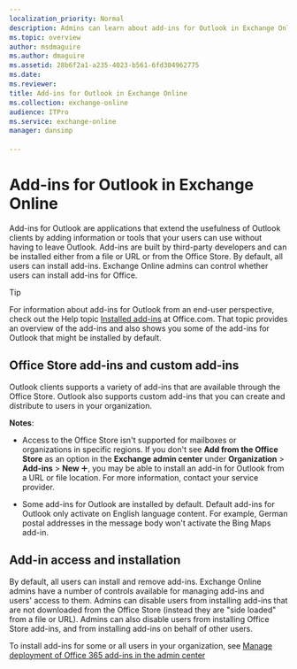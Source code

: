 ```yaml
---
localization_priority: Normal
description: Admins can learn about add-ins for Outlook in Exchange Online.
ms.topic: overview
author: msdmaguire
ms.author: dmaguire
ms.assetid: 28b6f2a1-a235-4023-b561-6fd304962775
ms.date: 
ms.reviewer: 
title: Add-ins for Outlook in Exchange Online
ms.collection: exchange-online
audience: ITPro
ms.service: exchange-online
manager: dansimp

---
```


# Add-ins for Outlook in Exchange Online

Add-ins for Outlook are applications that extend the usefulness of Outlook clients by adding information or tools that your users can use without having to leave Outlook. Add-ins are built by third-party developers and can be installed either from a file or URL or from the Office Store. By default, all users can install add-ins. Exchange Online admins can control whether users can install add-ins for Office.

> [!TIP]
> For information about add-ins for Outlook from an end-user perspective, check out the Help topic [Installed add-ins](https://go.microsoft.com/fwlink/p/?LinkId=282387) at Office.com. That topic provides an overview of the add-ins and also shows you some of the add-ins for Outlook that might be installed by default.

## Office Store add-ins and custom add-ins

Outlook clients supports a variety of add-ins that are available through the Office Store. Outlook also supports custom add-ins that you can create and distribute to users in your organization.

**Notes**:

- Access to the Office Store isn't supported for mailboxes or organizations in specific regions. If you don't see **Add from the Office Store** as an option in the **Exchange admin center** under **Organization** \> **Add-ins** \> **New** ![Add Icon](../../media/ITPro_EAC_AddIcon.gif), you may be able to install an add-in for Outlook from a URL or file location. For more information, contact your service provider.

- Some add-ins for Outlook are installed by default. Default add-ins for Outlook only activate on English language content. For example, German postal addresses in the message body won't activate the Bing Maps add-in.

## Add-in access and installation

By default, all users can install and remove add-ins. Exchange Online admins have a number of controls available for managing add-ins and users' access to them. Admins can disable users from installing add-ins that are not downloaded from the Office Store (instead they are "side loaded" from a file or URL). Admins can also disable users from installing Office Store add-ins, and from installing add-ins on behalf of other users.

To install add-ins for some or all users in your organization, see [Manage deployment of Office 365 add-ins in the admin center](https://docs.microsoft.com/office365/admin/manage/manage-deployment-of-add-ins)
